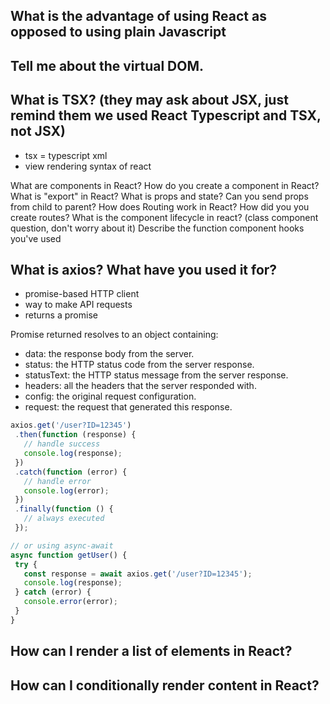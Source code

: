 ## What is the advantage of using React as opposed to using plain Javascript
## Tell me about the virtual DOM.

## What is TSX? (they may ask about JSX, just remind them we used React Typescript and TSX, not JSX)
- tsx = typescript xml
- view rendering syntax of react

What are components in React?
How do you create a component in React?
What is "export" in React?
What is props and state?
Can you send props from child to parent?
How does Routing work in React? How did you you create routes?
What is the component lifecycle in react? (class component question, don't worry about it)
Describe the function component hooks you've used

## What is axios? What have you used it for?
 - promise-based HTTP client
 - way to make API requests
 - returns a promise


 Promise returned resolves to an object containing:

- data: the response body from the server.
- status: the HTTP status code from the server response.
- statusText: the HTTP status message from the server response.
- headers: all the headers that the server responded with.
- config: the original request configuration.
- request: the request that generated this response. 
 

 ```js
axios.get('/user?ID=12345')
  .then(function (response) {
    // handle success
    console.log(response);
  })
  .catch(function (error) {
    // handle error
    console.log(error);
  })
  .finally(function () {
    // always executed
  });

// or using async-await
async function getUser() {
  try {
    const response = await axios.get('/user?ID=12345');
    console.log(response);
  } catch (error) {
    console.error(error);
  }
}
 ```
  
## How can I render a list of elements in React?
## How can I conditionally render content in React?